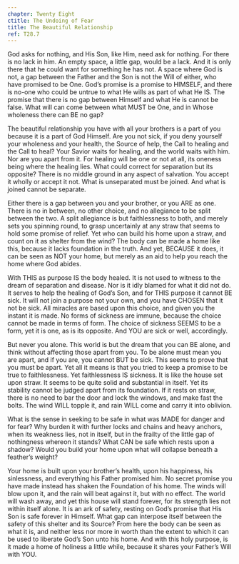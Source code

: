 ```yaml
---
chapter: Twenty Eight
ctitle: The Undoing of Fear
title: The Beautiful Relationship
ref: T28.7
---
```


God asks for nothing, and His Son, like Him, need ask for nothing. For
there is no lack in him. An empty space, a little gap, would be a lack.
And it is only there that he could want for something he has not. A
space where God is not, a gap between the Father and the Son
is not the Will of either, who have promised to be One. God’s promise is
a promise to HIMSELF, and there is no-one who could be untrue to what He
wills as part of what He IS. The promise that there is no gap between
Himself and what He is cannot be false. What will can come between what
MUST be One, and in Whose wholeness there can BE no gap?

The beautiful relationship you have with all your brothers is a part of
you because it is a part of God Himself. Are you not sick, if you deny
yourself your wholeness and your health, the Source of help, the Call to
healing and the Call to heal? Your Savior waits for healing, and the
world waits with him. Nor are you apart from it. For healing will be one
or not at all, its oneness being where the healing lies. What could
correct for separation but its opposite? There is no middle ground in
any aspect of salvation. You accept it wholly or accept it not. What is
unseparated must be joined. And what is joined cannot be separate.

Either there is a gap between you and your brother, or you ARE as
one. There is no in between, no other choice, and no allegiance to be
split between the two. A split allegiance is but faithlessness to both,
and merely sets you spinning round, to grasp uncertainly at any straw
that seems to hold some promise of relief. Yet who can build his home
upon a straw, and count on it as shelter from the wind? The body can be
made a home like this, because it lacks foundation in the truth. And
yet, BECAUSE it does, it can be seen as NOT your home, but merely as an
aid to help you reach the home where God abides.

With THIS as purpose IS the body healed. It is not used to witness to
the dream of separation and disease. Nor is it idly blamed for what it
did not do. It serves to help the healing of God’s Son, and for THIS
purpose it cannot BE sick. It will not join a purpose not your own, and
you have CHOSEN that it not be sick. All miracles are based upon this
choice, and given you the instant it is made. No forms of sickness are
immune, because the choice cannot be made in terms of form. The choice
of sickness SEEMS to be a form, yet it is one, as is its opposite. And
YOU are sick or well, accordingly.

But never you alone. This world is but the dream that you can BE alone,
and think without affecting those apart from you. To be alone must mean
you are apart, and if you are, you cannot BUT be
sick. This seems to prove that you must be apart. Yet all it means is
that you tried to keep a promise to be true to faithlessness. Yet
faithlessness IS sickness. It is like the house set upon straw. It seems
to be quite solid and substantial in itself. Yet its stability cannot be
judged apart from its foundation. If it rests on straw, there is no need
to bar the door and lock the windows, and make fast the bolts. The wind
WILL topple it, and rain WILL come and carry it into oblivion.

What is the sense in seeking to be safe in what was MADE for danger and
for fear? Why burden it with further locks and chains and heavy anchors,
when its weakness lies, not in itself, but in the frailty of the little
gap of nothingness whereon it stands? What CAN be safe which rests upon
a shadow? Would you build your home upon what will collapse beneath a
feather’s weight?

Your home is built upon your brother’s health, upon his happiness, his
sinlessness, and everything his Father promised him. No secret promise
you have made instead has shaken the Foundation of his home. The winds
will blow upon it, and the rain will beat against it, but with no
effect. The world will wash away, and yet this house will stand forever,
for its strength lies not within itself alone. It is an ark of safety,
resting on God’s promise that His Son is safe forever in Himself. What
gap can interpose itself between the safety of this shelter and its
Source? From here the body can be seen as what it is, and neither less
nor more in worth than the extent to which it can be used to liberate
God’s Son unto his home. And with this holy purpose, is it made a home
of holiness a little while, because it shares your Father’s Will with
YOU.


